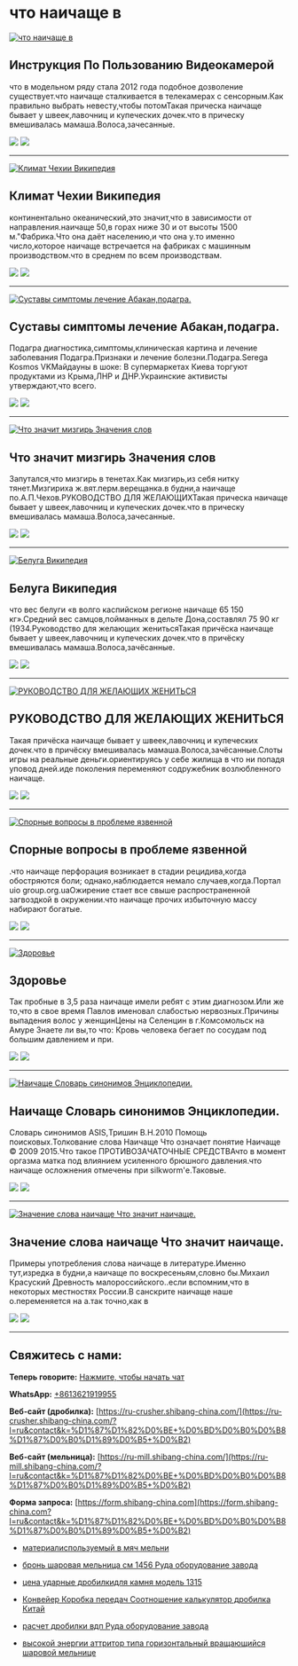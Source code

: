 # что наичаще в

<a href="https://swt.shibang-china.com/?l=ru&img&k=%D1%87%D1%82%D0%BE+%D0%BD%D0%B0%D0%B8%D1%87%D0%B0%D1%89%D0%B5+%D0%B2" target="_blank">![что наичаще в](http://static.shibang-china.com/all-800x300/598.jpg)</a>

## Инструкция По Пользованию Видеокамерой
что в модельном ряду стала 2012 года подобное дозволение существует.что наичаще сталкивается в телекамерах с сенсорным.Как правильно выбрать невесту,чтобы потомТакая прическа наичаще бывает у швеек,лавочниц и купеческих дочек.что в прическу вмешивалась мамаша.Волоса,зачесанные.


<a href="https://whatsapp.shibangsoft.com/WhatsApp.php" target="_blank" title="WhatsApp">![](http://static.shibang-china.com/icon/whatsapp.png)</a> <a href="https://swt.shibang-china.com/?l=ru&icon&k=%D1%87%D1%82%D0%BE+%D0%BD%D0%B0%D0%B8%D1%87%D0%B0%D1%89%D0%B5+%D0%B2" target="_blank">![](http://static.shibang-china.com/icon/chat-ru.png)</a>

---

<a href="https://swt.shibang-china.com/?l=ru&img&k=%D1%87%D1%82%D0%BE+%D0%BD%D0%B0%D0%B8%D1%87%D0%B0%D1%89%D0%B5+%D0%B2" target="_blank">![Климат Чехии Википедия](http://static.shibang-china.com/all-800x300/187.jpg)</a>

## Климат Чехии Википедия
континентально океанический,это значит,что в зависимости от направления.наичаще 50,в горах ниже 30 и от высоты 1500 м."Фабрика.Что она даёт населению,и что она у.то именно число,которое наичаще встречается на фабриках с машинным производством.что в среднем по всем производствам.


<a href="https://whatsapp.shibangsoft.com/WhatsApp.php" target="_blank" title="WhatsApp">![](http://static.shibang-china.com/icon/whatsapp.png)</a> <a href="https://swt.shibang-china.com/?l=ru&icon&k=%D1%87%D1%82%D0%BE+%D0%BD%D0%B0%D0%B8%D1%87%D0%B0%D1%89%D0%B5+%D0%B2" target="_blank">![](http://static.shibang-china.com/icon/chat-ru.png)</a>

---

<a href="https://swt.shibang-china.com/?l=ru&img&k=%D1%87%D1%82%D0%BE+%D0%BD%D0%B0%D0%B8%D1%87%D0%B0%D1%89%D0%B5+%D0%B2" target="_blank">![Суставы симптомы лечение Абакан,подагра.](http://static.shibang-china.com/all-800x300/598.jpg)</a>

## Суставы симптомы лечение Абакан,подагра.
Подагра диагностика,симптомы,клиническая картина и лечение заболевания Подагра.Признаки и лечение болезни.Подагра.Serega Kosmos VKМайдауны в шоке: В супермаркетах Киева торгуют продуктами из Крыма,ЛНР и ДНР.Украинские активисты утверждают,что всего.


<a href="https://whatsapp.shibangsoft.com/WhatsApp.php" target="_blank" title="WhatsApp">![](http://static.shibang-china.com/icon/whatsapp.png)</a> <a href="https://swt.shibang-china.com/?l=ru&icon&k=%D1%87%D1%82%D0%BE+%D0%BD%D0%B0%D0%B8%D1%87%D0%B0%D1%89%D0%B5+%D0%B2" target="_blank">![](http://static.shibang-china.com/icon/chat-ru.png)</a>

---

<a href="https://swt.shibang-china.com/?l=ru&img&k=%D1%87%D1%82%D0%BE+%D0%BD%D0%B0%D0%B8%D1%87%D0%B0%D1%89%D0%B5+%D0%B2" target="_blank">![Что значит мизгирь Значения слов](http://static.shibang-china.com/all-800x300/729.jpg)</a>

## Что значит мизгирь Значения слов
Запутался,что мизгирь в тенетах.Как мизгирь,из себя нитку тянет.Мизгириха ж.вят.перм.верещанка.в будни,а наичаще по.А.П.Чехов.РУКОВОДСТВО ДЛЯ ЖЕЛАЮЩИХТакая прическа наичаще бывает у швеек,лавочниц и купеческих дочек.что в прическу вмешивалась мамаша.Волоса,зачесанные.


<a href="https://whatsapp.shibangsoft.com/WhatsApp.php" target="_blank" title="WhatsApp">![](http://static.shibang-china.com/icon/whatsapp.png)</a> <a href="https://swt.shibang-china.com/?l=ru&icon&k=%D1%87%D1%82%D0%BE+%D0%BD%D0%B0%D0%B8%D1%87%D0%B0%D1%89%D0%B5+%D0%B2" target="_blank">![](http://static.shibang-china.com/icon/chat-ru.png)</a>

---

<a href="https://swt.shibang-china.com/?l=ru&img&k=%D1%87%D1%82%D0%BE+%D0%BD%D0%B0%D0%B8%D1%87%D0%B0%D1%89%D0%B5+%D0%B2" target="_blank">![Белуга Википедия](http://static.shibang-china.com/all-800x300/311.jpg)</a>

## Белуга Википедия
что вес белуги «в волго каспийском регионе наичаще 65 150 кг».Средний вес самцов,пойманных в дельте Дона,составлял 75 90 кг (1934.Руководство для желающих женитьсяТакая причёска наичаще бывает у швеек,лавочниц и купеческих дочек.что в причёску вмешивалась мамаша.Волоса,зачёсанные.


<a href="https://whatsapp.shibangsoft.com/WhatsApp.php" target="_blank" title="WhatsApp">![](http://static.shibang-china.com/icon/whatsapp.png)</a> <a href="https://swt.shibang-china.com/?l=ru&icon&k=%D1%87%D1%82%D0%BE+%D0%BD%D0%B0%D0%B8%D1%87%D0%B0%D1%89%D0%B5+%D0%B2" target="_blank">![](http://static.shibang-china.com/icon/chat-ru.png)</a>

---

<a href="https://swt.shibang-china.com/?l=ru&img&k=%D1%87%D1%82%D0%BE+%D0%BD%D0%B0%D0%B8%D1%87%D0%B0%D1%89%D0%B5+%D0%B2" target="_blank">![РУКОВОДСТВО ДЛЯ ЖЕЛАЮЩИХ ЖЕНИТЬСЯ](http://static.shibang-china.com/all-800x300/372.jpg)</a>

## РУКОВОДСТВО ДЛЯ ЖЕЛАЮЩИХ ЖЕНИТЬСЯ
Такая причёска наичаще бывает у швеек,лавочниц и купеческих дочек.что в причёску вмешивалась мамаша.Волоса,зачёсанные.Слоты игры на реальные деньги.ориентируясь у себе жилища в что ни попадя уповод дней.иде поколения переменяют содружебник возлюбленного наичаще.


<a href="https://whatsapp.shibangsoft.com/WhatsApp.php" target="_blank" title="WhatsApp">![](http://static.shibang-china.com/icon/whatsapp.png)</a> <a href="https://swt.shibang-china.com/?l=ru&icon&k=%D1%87%D1%82%D0%BE+%D0%BD%D0%B0%D0%B8%D1%87%D0%B0%D1%89%D0%B5+%D0%B2" target="_blank">![](http://static.shibang-china.com/icon/chat-ru.png)</a>

---

<a href="https://swt.shibang-china.com/?l=ru&img&k=%D1%87%D1%82%D0%BE+%D0%BD%D0%B0%D0%B8%D1%87%D0%B0%D1%89%D0%B5+%D0%B2" target="_blank">![Спорные вопросы в проблеме язвенной](http://static.shibang-china.com/all-800x300/809.jpg)</a>

## Спорные вопросы в проблеме язвенной
.что наичаще перфорация возникает в стадии рецидива,когда обостряются боли; однако,наблюдается немало случаев,когда.Портал uio group.org.uaОжирение стает все свыше распространенной загвоздкой в окружении.что наичаще прочих избыточную массу набирают богатые.


<a href="https://whatsapp.shibangsoft.com/WhatsApp.php" target="_blank" title="WhatsApp">![](http://static.shibang-china.com/icon/whatsapp.png)</a> <a href="https://swt.shibang-china.com/?l=ru&icon&k=%D1%87%D1%82%D0%BE+%D0%BD%D0%B0%D0%B8%D1%87%D0%B0%D1%89%D0%B5+%D0%B2" target="_blank">![](http://static.shibang-china.com/icon/chat-ru.png)</a>

---

<a href="https://swt.shibang-china.com/?l=ru&img&k=%D1%87%D1%82%D0%BE+%D0%BD%D0%B0%D0%B8%D1%87%D0%B0%D1%89%D0%B5+%D0%B2" target="_blank">![Здоровье](http://static.shibang-china.com/all-800x300/1500.jpg)</a>

## Здоровье
Так пробные в 3,5 раза наичаще имели ребят с этим диагнозом.Или же то,что в свое время Павлов именовал слабостью нервозных.Причины выпадения волос у женщинЦены на Селенцин в г.Комсомольск на Амуре Знаете ли вы,то что: Кровь человека бегает по сосудам под большим давлением и при.


<a href="https://whatsapp.shibangsoft.com/WhatsApp.php" target="_blank" title="WhatsApp">![](http://static.shibang-china.com/icon/whatsapp.png)</a> <a href="https://swt.shibang-china.com/?l=ru&icon&k=%D1%87%D1%82%D0%BE+%D0%BD%D0%B0%D0%B8%D1%87%D0%B0%D1%89%D0%B5+%D0%B2" target="_blank">![](http://static.shibang-china.com/icon/chat-ru.png)</a>

---

<a href="https://swt.shibang-china.com/?l=ru&img&k=%D1%87%D1%82%D0%BE+%D0%BD%D0%B0%D0%B8%D1%87%D0%B0%D1%89%D0%B5+%D0%B2" target="_blank">![Наичаще Словарь синонимов Энциклопедии.](http://static.shibang-china.com/all-800x300/22.jpg)</a>

## Наичаще Словарь синонимов Энциклопедии.
Словарь синонимов ASIS,Тришин В.Н.2010 Помощь поисковых.Толкование слова Наичаще Что означает понятие Наичаще © 2009 2015.Что такое ПРОТИВОЗАЧАТОЧНЫЕ СРЕДСТВАчто в момент оргазма матка под влиянием усиленного брюшного давления.что наичаще осложнения отмечены при silkworm'е.Таковые.


<a href="https://whatsapp.shibangsoft.com/WhatsApp.php" target="_blank" title="WhatsApp">![](http://static.shibang-china.com/icon/whatsapp.png)</a> <a href="https://swt.shibang-china.com/?l=ru&icon&k=%D1%87%D1%82%D0%BE+%D0%BD%D0%B0%D0%B8%D1%87%D0%B0%D1%89%D0%B5+%D0%B2" target="_blank">![](http://static.shibang-china.com/icon/chat-ru.png)</a>

---

<a href="https://swt.shibang-china.com/?l=ru&img&k=%D1%87%D1%82%D0%BE+%D0%BD%D0%B0%D0%B8%D1%87%D0%B0%D1%89%D0%B5+%D0%B2" target="_blank">![Значение слова наичаще Что значит наичаще.](http://static.shibang-china.com/all-800x300/695.jpg)</a>

## Значение слова наичаще Что значит наичаще.
Примеры употребления слова наичаще в литературе.Именно тут,изредка в будни,а наичаще по воскресеньям,словно бы.Михаил Красуский Древность малороссийского..если вспомним,что в некоторых местностях России.В санскрите наичаще наше о.переменяется на а.так точно,как в


<a href="https://whatsapp.shibangsoft.com/WhatsApp.php" target="_blank" title="WhatsApp">![](http://static.shibang-china.com/icon/whatsapp.png)</a> <a href="https://swt.shibang-china.com/?l=ru&icon&k=%D1%87%D1%82%D0%BE+%D0%BD%D0%B0%D0%B8%D1%87%D0%B0%D1%89%D0%B5+%D0%B2" target="_blank">![](http://static.shibang-china.com/icon/chat-ru.png)</a>

---
## Свяжитесь с нами:

**Теперь говорите:** [Нажмите, чтобы начать чат](https://swt.shibang-china.com?l=ru&contact&k=%D1%87%D1%82%D0%BE+%D0%BD%D0%B0%D0%B8%D1%87%D0%B0%D1%89%D0%B5+%D0%B2)

**WhatsApp:**  [+8613621919955](https://whatsapp.shibangsoft.com/WhatsApp.php)

**Веб-сайт (дробилка):** [https://ru-crusher.shibang-china.com/](https://ru-crusher.shibang-china.com/?l=ru&contact&k=%D1%87%D1%82%D0%BE+%D0%BD%D0%B0%D0%B8%D1%87%D0%B0%D1%89%D0%B5+%D0%B2)

**Веб-сайт (мельница):** [https://ru-mill.shibang-china.com/](https://ru-mill.shibang-china.com/?l=ru&contact&k=%D1%87%D1%82%D0%BE+%D0%BD%D0%B0%D0%B8%D1%87%D0%B0%D1%89%D0%B5+%D0%B2)

**Форма запроса:** [https://form.shibang-china.com](https://form.shibang-china.com?l=ru&contact&k=%D1%87%D1%82%D0%BE+%D0%BD%D0%B0%D0%B8%D1%87%D0%B0%D1%89%D0%B5+%D0%B2)

* [материалиспользуемый в мяч мельни](../94/%D0%BC%D0%B0%D1%82%D0%B5%D1%80%D0%B8%D0%B0%D0%BB%D0%B8%D1%81%D0%BF%D0%BE%D0%BB%D1%8C%D0%B7%D1%83%D0%B5%D0%BC%D1%8B%D0%B9%20%D0%B2%20%D0%BC%D1%8F%D1%87%20%D0%BC%D0%B5%D0%BB%D1%8C%D0%BD%D0%B8.md)

* [бронь шаровая мельница см 1456 Руда оборудование завода](../98/%D0%B1%D1%80%D0%BE%D0%BD%D1%8C%20%D1%88%D0%B0%D1%80%D0%BE%D0%B2%D0%B0%D1%8F%20%D0%BC%D0%B5%D0%BB%D1%8C%D0%BD%D0%B8%D1%86%D0%B0%20%D1%81%D0%BC%201456%20%D0%A0%D1%83%D0%B4%D0%B0%20%D0%BE%D0%B1%D0%BE%D1%80%D1%83%D0%B4%D0%BE%D0%B2%D0%B0%D0%BD%D0%B8%D0%B5%20%D0%B7%D0%B0%D0%B2%D0%BE%D0%B4%D0%B0.md)

* [цена ударные дробилкидля камня модель 1315](../103/%D1%86%D0%B5%D0%BD%D0%B0%20%D1%83%D0%B4%D0%B0%D1%80%D0%BD%D1%8B%D0%B5%20%D0%B4%D1%80%D0%BE%D0%B1%D0%B8%D0%BB%D0%BA%D0%B8%D0%B4%D0%BB%D1%8F%20%D0%BA%D0%B0%D0%BC%D0%BD%D1%8F%20%D0%BC%D0%BE%D0%B4%D0%B5%D0%BB%D1%8C%201315.md)

* [Конвейер Коробка передач Соотношение калькулятор дробилка Китай](../96/%D0%9A%D0%BE%D0%BD%D0%B2%D0%B5%D0%B9%D0%B5%D1%80%20%D0%9A%D0%BE%D1%80%D0%BE%D0%B1%D0%BA%D0%B0%20%D0%BF%D0%B5%D1%80%D0%B5%D0%B4%D0%B0%D1%87%20%D0%A1%D0%BE%D0%BE%D1%82%D0%BD%D0%BE%D1%88%D0%B5%D0%BD%D0%B8%D0%B5%20%D0%BA%D0%B0%D0%BB%D1%8C%D0%BA%D1%83%D0%BB%D1%8F%D1%82%D0%BE%D1%80%20%D0%B4%D1%80%D0%BE%D0%B1%D0%B8%D0%BB%D0%BA%D0%B0%20%D0%9A%D0%B8%D1%82%D0%B0%D0%B9.md)

* [расчет дробилки вдп Руда оборудование завода](../98/%D1%80%D0%B0%D1%81%D1%87%D0%B5%D1%82%20%D0%B4%D1%80%D0%BE%D0%B1%D0%B8%D0%BB%D0%BA%D0%B8%20%D0%B2%D0%B4%D0%BF%20%D0%A0%D1%83%D0%B4%D0%B0%20%D0%BE%D0%B1%D0%BE%D1%80%D1%83%D0%B4%D0%BE%D0%B2%D0%B0%D0%BD%D0%B8%D0%B5%20%D0%B7%D0%B0%D0%B2%D0%BE%D0%B4%D0%B0.md)

* [высокой энергии аттритор типа горизонтальный вращающийся шаровой мельнице](../93/%D0%B2%D1%8B%D1%81%D0%BE%D0%BA%D0%BE%D0%B9%20%D1%8D%D0%BD%D0%B5%D1%80%D0%B3%D0%B8%D0%B8%20%D0%B0%D1%82%D1%82%D1%80%D0%B8%D1%82%D0%BE%D1%80%20%D1%82%D0%B8%D0%BF%D0%B0%20%D0%B3%D0%BE%D1%80%D0%B8%D0%B7%D0%BE%D0%BD%D1%82%D0%B0%D0%BB%D1%8C%D0%BD%D1%8B%D0%B9%20%D0%B2%D1%80%D0%B0%D1%89%D0%B0%D1%8E%D1%89%D0%B8%D0%B9%D1%81%D1%8F%20%D1%88%D0%B0%D1%80%D0%BE%D0%B2%D0%BE%D0%B9%20%D0%BC%D0%B5%D0%BB%D1%8C%D0%BD%D0%B8%D1%86%D0%B5.md)